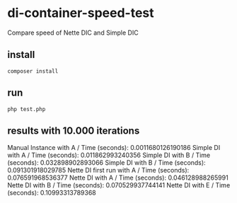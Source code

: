 # di-container-speed-test

Compare speed of Nette DIC and Simple DIC

## install

```
composer install
```

## run

```
php test.php
```

## results with 10.000 iterations

Manual Instance with A / Time (seconds): 0.0011680126190186
Simple DI with A / Time (seconds): 0.011862993240356
Simple DI with B / Time (seconds): 0.032898902893066
Simple DI with B / Time (seconds): 0.091301918029785
Nette DI first run with A / Time (seconds): 0.076591968536377
Nette DI with A / Time (seconds): 0.046128988265991
Nette DI with B / Time (seconds): 0.070529937744141
Nette DI with E / Time (seconds): 0.10993313789368
